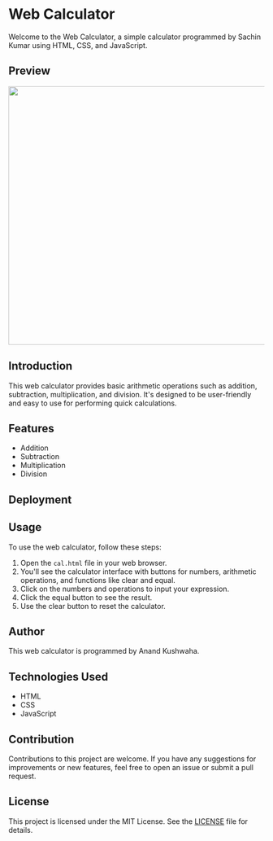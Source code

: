 # Web Calculator

Welcome to the Web Calculator, a simple calculator programmed by Sachin Kumar using HTML, CSS, and JavaScript.

## Preview

<img width="508" alts="Screenshot 2025-02-15 122842" src="https://github.com/user-attachments/assets/aadfb86b-70c9-479a-abeb-942690713fed">



## Introduction

This web calculator provides basic arithmetic operations such as addition, subtraction, multiplication, and division. It's designed to be user-friendly and easy to use for performing quick calculations.

## Features

- Addition
- Subtraction
- Multiplication
- Division

## Deployment



  

## Usage

To use the web calculator, follow these steps:

1. Open the `cal.html` file in your web browser.
2. You'll see the calculator interface with buttons for numbers, arithmetic operations, and functions like clear and equal.
3. Click on the numbers and operations to input your expression.
4. Click the equal button to see the result.
5. Use the clear button to reset the calculator.

## Author

This web calculator is programmed by Anand Kushwaha.

## Technologies Used

- HTML
- CSS
- JavaScript

## Contribution

Contributions to this project are welcome. If you have any suggestions for improvements or new features, feel free to open an issue or submit a pull request.

## License

This project is licensed under the MIT License. See the [LICENSE](LICENSE) file for details.
